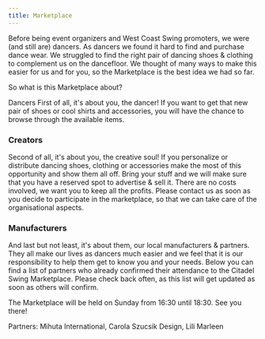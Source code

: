 ```yaml
---
title: Marketplace
---
```


Before being event organizers and West Coast Swing promoters, we were (and still are) dancers. As dancers we found it hard to find and purchase dance wear. We struggled to find the right pair of dancing shoes & clothing to complement us on the dancefloor. We thought of many ways to make this easier for us and for you, so the Marketplace is the best idea we had so far.

So what is this Marketplace about?

Dancers
First of all, it's about you, the dancer! If you want to get that new pair of shoes or cool shirts and accessories, you will have the chance to browse through the available items.

### Creators
Second of all, it's about you, the creative soul! If you personalize or distribute dancing shoes, clothing or accessories make the most of this opportunity and show them all off. Bring your stuff and we will make sure that you have a reserved spot to advertise & sell it. There are no costs involved, we want you to keep all the profits. Please contact us as soon as you decide to participate in the marketplace, so that we can take care of the organisational aspects.

### Manufacturers
And last but not least, it's about them, our local manufacturers & partners. They all make our lives as dancers much easier and we feel that it is our responsibility to help them get to know you and your needs. Below you can find a list of partners who already confirmed their attendance to the Citadel Swing Marketplace. Please check back often, as this list will get updated as soon as others will confirm.

The Marketplace will be held on Sunday from 16:30 until 18:30. See you there!

Partners: Mihuta International, Carola Szucsik Design, Lili Marleen